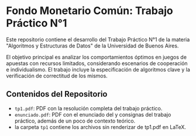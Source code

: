 # Fondo Monetario Común: Trabajo Práctico N°1

Este repositorio contiene el desarrollo del Trabajo Práctico N°1 de la materia "Algoritmos y Estructuras de Datos" de la Universidad de Buenos Aires.

El objetivo principal es analizar los comportamientos óptimos en juegos de apuestas con recursos limitados, considerando escenarios de cooperación e individualismo. El trabajo incluye la especificación de algoritmos clave y la verificación de correctitud de los mismos.

## Contenidos del Repositorio

- `tp1.pdf`: PDF con la resolución completa del trabajo práctico.
- `enunciado.pdf`: PDF con el enunciado del y consignas del trabajo práctico, además de un poco de contexto teórico.
- la carpeta `tp1` contiene los archivos sin renderizar de tp1.pdf en LaTeX.
